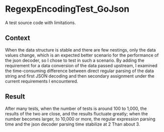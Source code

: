 # RegexpEncodingTest_GoJson
A test source code with limitations.

## Context
When the data structure is stable and there are few nestings, only the data values change, which is an expected better scenario for the performance of the json decoder, so I chose to test in such a scenario.
By adding the requirement for a data conversion of the data passed upstream, I examined the time-consuming difference between direct regular parsing of the data string and first JSON decoding and then secondary assignment under the current requirements I encountered.


## Result
After many tests, when the number of tests is around 100 to 1,000, the results of the two are close, and the results fluctuate greatly; when the number becomes larger, to 10,000 or more, the regular expression parsing time and the json decoder parsing time stabilize at 2 Than about 3.
